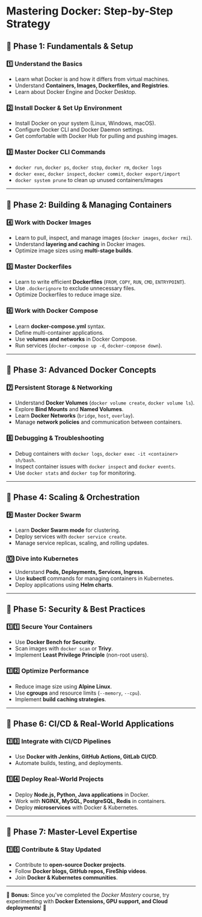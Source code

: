 # Mastering Docker: Step-by-Step Strategy

## 📌 Phase 1: Fundamentals & Setup

### 1️⃣ Understand the Basics
- Learn what Docker is and how it differs from virtual machines.
- Understand **Containers, Images, Dockerfiles, and Registries**.
- Learn about Docker Engine and Docker Desktop.

### 2️⃣ Install Docker & Set Up Environment
- Install Docker on your system (Linux, Windows, macOS).
- Configure Docker CLI and Docker Daemon settings.
- Get comfortable with Docker Hub for pulling and pushing images.

### 3️⃣ Master Docker CLI Commands
- `docker run`, `docker ps`, `docker stop`, `docker rm`, `docker logs`
- `docker exec`, `docker inspect`, `docker commit`, `docker export/import`
- `docker system prune` to clean up unused containers/images

---

## 📌 Phase 2: Building & Managing Containers

### 4️⃣ Work with Docker Images
- Learn to pull, inspect, and manage images (`docker images`, `docker rmi`).
- Understand **layering and caching** in Docker images.
- Optimize image sizes using **multi-stage builds**.

### 5️⃣ Master Dockerfiles
- Learn to write efficient **Dockerfiles** (`FROM`, `COPY`, `RUN`, `CMD`, `ENTRYPOINT`).
- Use `.dockerignore` to exclude unnecessary files.
- Optimize Dockerfiles to reduce image size.

### 6️⃣ Work with Docker Compose
- Learn **docker-compose.yml** syntax.
- Define multi-container applications.
- Use **volumes and networks** in Docker Compose.
- Run services (`docker-compose up -d`, `docker-compose down`).

---

## 📌 Phase 3: Advanced Docker Concepts

### 7️⃣ Persistent Storage & Networking
- Understand **Docker Volumes** (`docker volume create`, `docker volume ls`).
- Explore **Bind Mounts** and **Named Volumes**.
- Learn **Docker Networks** (`bridge`, `host`, `overlay`).
- Manage **network policies** and communication between containers.

### 8️⃣ Debugging & Troubleshooting
- Debug containers with `docker logs`, `docker exec -it <container> sh/bash`.
- Inspect container issues with `docker inspect` and `docker events`.
- Use `docker stats` and `docker top` for monitoring.

---

## 📌 Phase 4: Scaling & Orchestration

### 9️⃣ Master Docker Swarm
- Learn **Docker Swarm mode** for clustering.
- Deploy services with `docker service create`.
- Manage service replicas, scaling, and rolling updates.

### 🔟 Dive into Kubernetes
- Understand **Pods, Deployments, Services, Ingress**.
- Use **kubectl** commands for managing containers in Kubernetes.
- Deploy applications using **Helm charts**.

---

## 📌 Phase 5: Security & Best Practices

### 1️⃣1️⃣ Secure Your Containers
- Use **Docker Bench for Security**.
- Scan images with `docker scan` or **Trivy**.
- Implement **Least Privilege Principle** (non-root users).

### 1️⃣2️⃣ Optimize Performance
- Reduce image size using **Alpine Linux**.
- Use **cgroups** and resource limits (`--memory`, `--cpu`).
- Implement **build caching strategies**.

---

## 📌 Phase 6: CI/CD & Real-World Applications

### 1️⃣3️⃣ Integrate with CI/CD Pipelines
- Use **Docker with Jenkins, GitHub Actions, GitLab CI/CD**.
- Automate builds, testing, and deployments.

### 1️⃣4️⃣ Deploy Real-World Projects
- Deploy **Node.js, Python, Java applications** in Docker.
- Work with **NGINX, MySQL, PostgreSQL, Redis** in containers.
- Deploy **microservices** with Docker & Kubernetes.

---

## 📌 Phase 7: Master-Level Expertise

### 1️⃣5️⃣ Contribute & Stay Updated
- Contribute to **open-source Docker projects**.
- Follow **Docker blogs, GitHub repos, FireShip videos**.
- Join **Docker & Kubernetes communities**.

---

💪 **Bonus:** Since you've completed the *Docker Mastery* course, try experimenting with **Docker Extensions, GPU support, and Cloud deployments**! 🚀
